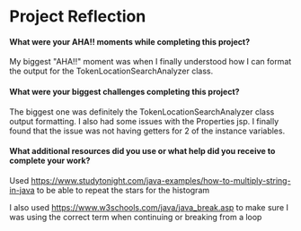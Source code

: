# Project Reflection

#### What were your AHA!! moments while completing this project?

My biggest "AHA!!" moment was when I finally understood how I can format the output for the 
TokenLocationSearchAnalyzer class.

#### What were your biggest challenges completing this project?

The biggest one was definitely the TokenLocationSearchAnalyzer class output
formatting. I also had some issues with the Properties jsp. I finally found that the
issue was not having getters for 2 of the instance variables.

#### What additional resources did you use or what help did you receive to complete your work? 

Used https://www.studytonight.com/java-examples/how-to-multiply-string-in-java 
to be able to repeat the stars for the histogram

I also used https://www.w3schools.com/java/java_break.asp to make sure I was using
the correct term when continuing or breaking from a loop
